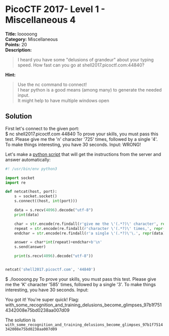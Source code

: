 # PicoCTF 2017- Level 1 - Miscellaneous 4

**Title:** looooong  
**Category:** Miscellaneous  
**Points:** 20  
**Description:**

>I heard you have some "delusions of grandeur" about your typing speed. How fast can you go at shell2017.picoctf.com:44840?

**Hint:**

>Use the nc command to connect!  
>I hear python is a good means (among many) to generate the needed input.  
>It might help to have multiple windows open  

## Solution

First let's connect to the given port:  
	$ nc shell2017.picoctf.com 44840
	To prove your skills, you must pass this test.
	Please give me the 'n' character '725' times, followed by a single '4'.
	To make things interesting, you have 30 seconds.
	Input:
	WRONG!

Let's make a [python script](looooong.py) that will get the instructions from the server and answer automatically:

```python
#! /usr/bin/env python3

import socket
import re

def netcat(host, port):
	s = socket.socket()
	s.connect((host, int(port)))

	data = s.recv(4096).decode("utf-8")
	print(data)

	char = str.encode(re.findall(r'give me the \'(.*?)\' character', repr(data))[0])
	repeat = str.encode(re.findall(r'character \'(.*?)\' times,', repr(data))[0])
	endchar = str.encode(re.findall(r'a single \'(.*?)\'\.', repr(data))[0])

	answer = char*int(repeat)+endchar+b'\n'
	s.send(answer)

	print(s.recv(4096).decode("utf-8"))


netcat('shell2017.picoctf.com', '44840')
```

$ ./looooong.py
To prove your skills, you must pass this test.
Please give me the 'K' character '585' times, followed by a single '3'.
To make things interesting, you have 30 seconds.
Input:

You got it! You're super quick!
Flag: with_some_recognition_and_training_delusions_become_glimpses_97b1f7514342008e75bd0238aa007d09

The solution is `with_some_recognition_and_training_delusions_become_glimpses_97b1f7514342008e75bd0238aa007d09`